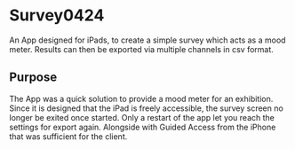 # Survey0424
An App designed for iPads, to create a simple survey which acts as a mood meter. Results can then be exported via multiple channels in csv format.

## Purpose
The App was a quick solution to provide a mood meter for an exhibition. Since it is designed that the iPad is freely accessible, the survey screen no longer be exited once started. Only a restart of the app let you reach the settings for export again. 
Alongside with Guided Access from the iPhone that was sufficient for the client.  

